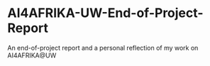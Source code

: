 # AI4AFRIKA-UW-End-of-Project-Report
An end-of-project report and a personal reflection of my work on AI4AFRIKA@UW

